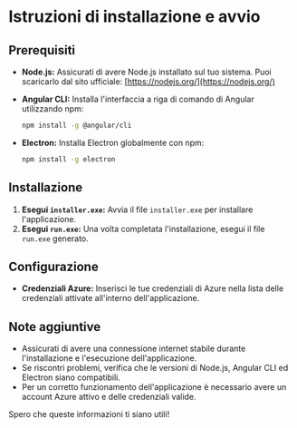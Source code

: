 # Istruzioni di installazione e avvio

## Prerequisiti

* **Node.js:** Assicurati di avere Node.js installato sul tuo sistema. Puoi scaricarlo dal sito ufficiale: [https://nodejs.org/](https://nodejs.org/)
* **Angular CLI:** Installa l'interfaccia a riga di comando di Angular utilizzando npm:

    ```bash
    npm install -g @angular/cli
    ```

* **Electron:** Installa Electron globalmente con npm:

    ```bash
    npm install -g electron
    ```

## Installazione

1.  **Esegui `installer.exe`:** Avvia il file `installer.exe` per installare l'applicazione.
2.  **Esegui `run.exe`:** Una volta completata l'installazione, esegui il file `run.exe` generato.

## Configurazione

* **Credenziali Azure:** Inserisci le tue credenziali di Azure nella lista delle credenziali attivate all'interno dell'applicazione.

## Note aggiuntive

* Assicurati di avere una connessione internet stabile durante l'installazione e l'esecuzione dell'applicazione.
* Se riscontri problemi, verifica che le versioni di Node.js, Angular CLI ed Electron siano compatibili.
* Per un corretto funzionamento dell'applicazione è necessario avere un account Azure attivo e delle credenziali valide.

Spero che queste informazioni ti siano utili!
